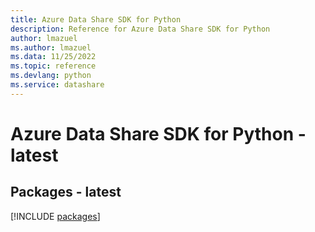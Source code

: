 ```yaml
---
title: Azure Data Share SDK for Python
description: Reference for Azure Data Share SDK for Python
author: lmazuel
ms.author: lmazuel
ms.data: 11/25/2022
ms.topic: reference
ms.devlang: python
ms.service: datashare
---
```

# Azure Data Share SDK for Python - latest
## Packages - latest
[!INCLUDE [packages](data-share-index.md)]
